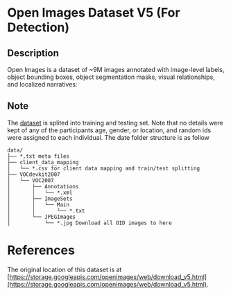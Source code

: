 # Open Images Dataset V5 (For Detection)

## Description

Open Images is a dataset of ~9M images annotated with image-level labels, object bounding boxes, object segmentation masks, visual relationships, and localized narratives:

## Note

The [dataset](https://fedscale.eecs.umich.edu/dataset/openimage_detection.tar.gz) is splited into training and testing set. Note that no details were kept of any of the participants age, gender, or location, and random ids were assigned to each individual. The date folder structure is as follow
```
data/
├── *.txt meta files
├── client_data_mapping
│   └── *.csv for client data mapping and train/test splitting
├── VOCdevkit2007
│   └── VOC2007
│       ├── Annotations
│       │   └── *.xml
│       ├── ImageSets
│       │   └── Main
│       │       └── *.txt
│       └── JPEGImages
│           └── *.jpg Download all OID images to here
```

# References
The original location of this dataset is at
[https://storage.googleapis.com/openimages/web/download_v5.html](https://storage.googleapis.com/openimages/web/download_v5.html).

